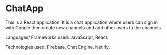 # ChatApp
This is a React application. It is a chat application where users can sign in with Google then create new channels and add other users to the channels. 

Languages/ Frameworks used: JavaScript, React. 

Technologies used: Firebase, Chat Engine, Netlify.
